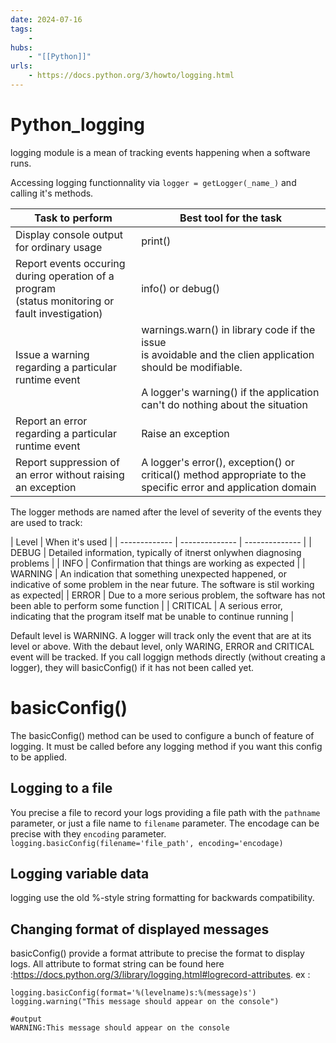 ```yaml
---
date: 2024-07-16
tags:
    -
hubs:
    - "[[Python]]"
urls:
    - https://docs.python.org/3/howto/logging.html
---
```


# Python_logging 

logging module is a mean of tracking events happening when a software runs.

Accessing logging functionnality via ```logger = getLogger(_name_)``` and calling it's methods.

| Task to perform | Best tool for the task |
| ------------- | --------------  |
| Display console output for ordinary usage  | print() |
| Report events occuring during operation of a program <br> (status monitoring or fault investigation) | info() or debug() |
| Issue a warning regarding a particular runtime event | warnings.warn() in library code if the issue <br> is avoidable and the clien application should be modifiable.<br><br> A logger's warning() if the application can't do nothing about the situation|
| Report an error regarding a particular runtime event | Raise an exception |
| Report suppression of an error without raising an exception | A logger's error(), exception() or critical() method appropriate to the specific error and application domain |

The logger methods are named after the level of severity  of the events they are used to track:

| Level | When it's used  |
| ------------- | -------------- | -------------- |
| DEBUG | Detailed information, typically of itnerst onlywhen diagnosing problems | 
| INFO | Confirmation that things are working as expected | 
| WARNING | An indication that something unexpected happened, or indicative of some problem in the near future. The software is stil working as expected| 
| ERROR | Due to a more serious problem, the software has not been able to perform some function |
| CRITICAL | A serious error, indicating that the program itself mat be unable to continue running | 

Default level is WARNING. A logger will track only the event that are at its level or above.
With the debaut level, only WARING, ERROR and CRITICAL event will be tracked.
If you call loggign methods directly (without creating a logger), they will basicConfig() if it has not been called yet.

# basicConfig()

The basicConfig() method can be used to configure a bunch of feature of logging. It must be called before any logging method if you want this config to be applied.

## Logging to a file
You precise a file to record your logs providing a file path with the `pathname` parameter, or just a file name to `filename` parameter. The encodage can be precise with they `encoding` parameter.
```logging.basicConfig(filename='file_path', encoding='encodage)```

## Logging variable data
logging use the old %-style string formatting for backwards compatibility.

## Changing format of displayed messages

basicConfig() provide a format attribute to precise the format to display logs. All attribute to format string can be found here :https://docs.python.org/3/library/logging.html#logrecord-attributes.
ex :
```
logging.basicConfig(format='%(levelname)s:%(message)s')
logging.warning("This message should appear on the console")

#output
WARNING:This message should appear on the console
```

